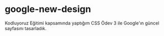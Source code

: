 # google-new-design
Kodluyoruz Eğitimi kapsamında yaptığım CSS Ödev 3 ile Google'ın güncel sayfasını tasarladık.
